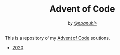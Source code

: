 <h1 align="center">Advent of Code</h1>
<h6 align="center">by <a href="https://github.com/npanuhin">@npanuhin</a></h6>

This is a repository of my [Advent of Code](https://adventofcode.com "Visit adventofcode.com") solutions.

- [2020](./2020)
